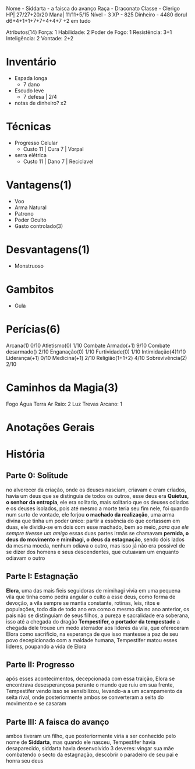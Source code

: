 Nome - Siddarta - a faisca do avanço
Raça - Draconato
Classe - Clerigo
HP| 27/27+20/20
Mana| 11/11+5/15
Nível -  3
XP - 825
Dinheiro -  4480 dorul
d6+4+1+1+7+7+4+4+7
+2 em tudo

Atributos(14)
Força: 1
Habilidade: 2 
Poder de Fogo: 1
Resistência: 3+1
Inteligência: 2
Vontade: 2+2
# Inventário
- Espada longa
	- 7 dano
- Escudo leve
	- 7 defesa | 2/4
- notas de dinheiro? x2

# Técnicas
- Progresso Celular
	- Custo 11 | Cura 7 | Vorpal
- serra elétrica
	- Custo 11 | Dano 7 | Reciclavel

# Vantagens(1)
- Voo
- Arma Natural
- Patrono
- Poder Oculto 
- Gasto controlado(3)

# Desvantagens(1)
- Monstruoso

# Gambitos
- Gula

# Perícias(6)
Arcana(1) 0/10
Atletismo(0) 1/10
Combate Armado(+1) 9/10
Combate desarmado() 2/10
Enganação(0) 1/10
Furtividade(0) 1/10
Intimidação(4)1/10
Liderança(+1) 0/10
Medicina(+1) 2/10
Religião(1+1+2) 4/10
Sobrevivência(2) 2/10


# Caminhos da Magia(3)
Fogo 
Água 
Terra 
Ar 
Raio: 2 
Luz 
Trevas 
Arcano: 1 

# Anotações Gerais

# História
## Parte 0: Solitude
no alvorecer da criação, onde os deuses nasciam, criavam e eram criados, havia um deus que se distinguia de todos os outros, esse deus era **Quietus, o senhor da entropia**, ele era solitario, mais solitario que os deuses odiados e os deuses isolados, pois até mesmo a morte teria seu fim nele, foi quando num surto de vontade, ele forjou **o machado da realização**, uma arma divina que tinha um poder único: partir a essência do que cortassem em duas, ele dividiu-se em dois com esse machado, bem ao meio, *para que ele sempre tivesse um amigo*
essas duas partes irmãs se chamavam **pernida, o deus do movimento** e **mimihagi, o deus da estagnação**, sendo dois lados da mesma moeda, nenhum odiava o outro, mas isso já não era possivel de se dizer dos homens e seus descendentes, que cutuavam um enquanto odiavam o outro

## Parte I: Estagnação
**Elora**, uma das mais fieis seguidoras de mimihagi vivia em uma pequena vila que tinha como pedra angular o culto a esse deus, como forma de devoção, a vila sempre se mantia constante, rotinas, leis, ritos e populações, todo dia de todo ano era como o mesmo dia no ano anterior, os pais não se distinguiam de seus filhos, a pureza e sacralidade era soberana, isso até a chegada do dragão **Tempestifer, o portador da tempestade**
a chegada dele trouxe um medo aterrador aos lideres da vila, que ofereceram Elora como sacrificio, na esperança de que isso mantesse a paz de seu povo
decepicionado com a maldade humana, Tempestifer matou esses lideres, poupando a vida de Elora

## Parte II: Progresso
após esses acontecimentos, decepcionada com essa traição, Elora se encontrava desesperançosa perante o mundo que ruiu em sua frente, Tempestifer vendo isso se sensibilizou, levando-a a um acampamento da seita rival, onde posteriormente ambos se converteram a seita do movimento e se casaram

## Parte III: A faisca do avanço
ambos tiveram um filho, que posteriormente viria a ser conhecido pelo nome de **Siddarta**, mas quando ele nasceu, Tempestifer havia desaparecido, siddarta havia desenvolvido 3 deveres: vingar sua mãe combatendo o secto da estagnação, descobrir o paradeiro de seu pai e honra seu deus